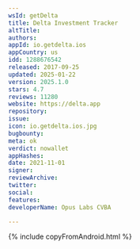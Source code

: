 ```yaml
---
wsId: getDelta
title: Delta Investment Tracker
altTitle: 
authors: 
appId: io.getdelta.ios
appCountry: us
idd: 1288676542
released: 2017-09-25
updated: 2025-01-22
version: 2025.1.0
stars: 4.7
reviews: 11280
website: https://delta.app
repository: 
issue: 
icon: io.getdelta.ios.jpg
bugbounty: 
meta: ok
verdict: nowallet
appHashes: 
date: 2021-11-01
signer: 
reviewArchive: 
twitter: 
social: 
features: 
developerName: Opus Labs CVBA

---
```


{% include copyFromAndroid.html %}
